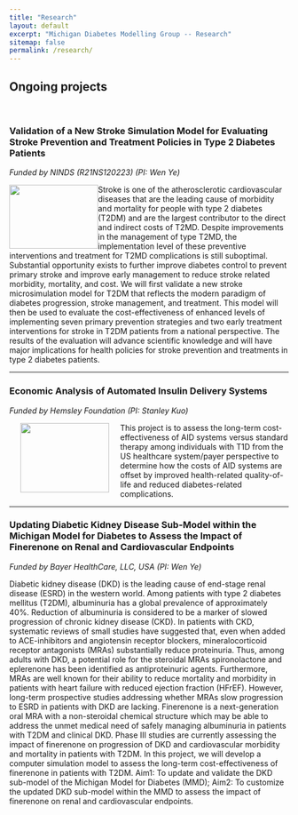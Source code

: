 ```yaml
---
title: "Research"
layout: default
excerpt: "Michigan Diabetes Modelling Group -- Research"
sitemap: false
permalink: /research/
---
```


## Ongoing projects

<br/>

### Validation of a New Stroke Simulation Model for Evaluating Stroke Prevention and Treatment Policies in Type 2 Diabetes Patients

*Funded by NINDS (R21NS120223) (PI: Wen Ye)*

<img align="left" width="160" height="115"
     src="https://drive.google.com/uc?id=1YaD_MJ7vPjeVkGV3orOpd2xYGqUkh922"
     style="display: block; margin-right: auto; margin-left: auto;"/>

Stroke is one of the atherosclerotic cardiovascular diseases that are the leading cause of morbidity and mortality for people with type 2 diabetes (T2DM) and are the largest contributor to the direct and indirect costs of T2MD. Despite improvements in the management of type T2MD, the implementation level of these preventive interventions and treatment for T2MD complications is still suboptimal. Substantial opportunity exists to further improve diabetes control to prevent primary stroke and improve early management to reduce stroke related morbidity, mortality, and cost. We will first validate a new stroke microsimulation model for T2DM that reflects the modern paradigm of diabetes progression, stroke management, and treatment. This model will then be used to evaluate the cost-effectiveness of enhanced levels of implementing seven primary prevention strategies and two early treatment interventions for stroke in T2DM patients from a national perspective. The results of the evaluation will advance scientific knowledge and will have major implications for health policies for stroke prevention and treatments in type 2 diabetes patients.

---

### Economic Analysis of Automated Insulin Delivery Systems

*Funded by Hemsley Foundation (PI: Stanley Kuo)*

<img align="left" width="160" height="125"
     src="https://drive.google.com/uc?id=1oOwiUnVaTUGttvWucIgbx8aI5HZ0xWmp"
     style="display: block; margin-right: 20; margin-left: 20;"/>

This project is to assess the long-term cost-effectiveness of AID systems versus standard therapy among individuals with T1D from the US healthcare system/payer perspective to determine how the costs of AID systems are offset by improved health-related quality-of-life and reduced diabetes-related complications.

---

### Updating Diabetic Kidney Disease Sub-Model within the Michigan Model for Diabetes to Assess the Impact of Finerenone on Renal and Cardiovascular Endpoints 

*Funded by Bayer HealthCare, LLC, USA (PI: Wen Ye)*

Diabetic kidney disease (DKD) is the leading cause of end-stage renal disease (ESRD) in the western world. Among patients with type 2 diabetes mellitus (T2DM), albuminuria has a global prevalence of approximately 40%. Reduction of albuminuria is considered to be a marker of slowed progression of chronic kidney disease (CKD). In patients with CKD, systematic reviews of small studies have suggested that, even when added to ACE-inhibitors and angiotensin receptor blockers, mineralocorticoid receptor antagonists (MRAs) substantially reduce proteinuria. Thus, among adults with DKD, a potential role for the steroidal MRAs spironolactone and eplerenone has been identified as antiproteinuric agents. Furthermore, MRAs are well known for their ability to reduce mortality and morbidity in patients with heart failure with reduced ejection fraction (HFrEF). However, long-term prospective studies addressing whether MRAs slow progression to ESRD in patients with DKD are lacking. Finerenone is a next-generation oral MRA with a non-steroidal chemical structure which may be able to address the unmet medical need of safely managing albuminuria in patients with T2DM and clinical DKD. Phase III studies are currently assessing the impact of finerenone on progression of DKD and cardiovascular morbidity and mortality in patients with T2DM. In this project, we will develop a computer simulation model to assess the long-term cost-effectiveness of finerenone in patients with T2DM. Aim1: To update and validate the DKD sub-model of the Michigan Model for Diabetes (MMD); Aim2: To customize the updated DKD sub-model within the MMD to assess the impact of finerenone on renal and cardiovascular endpoints.  
